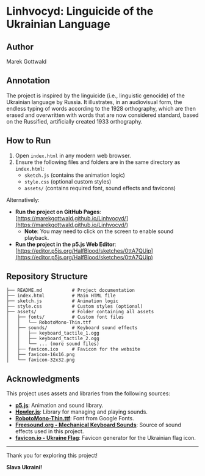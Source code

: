 # Linhvocyd: Linguicide of the Ukrainian Language

## Author
Marek Gottwald

## Annotation
The project is inspired by the linguicide (i.e., linguistic genocide) of the Ukrainian language by Russia. It illustrates, in an audiovisual form, the endless typing of words according to the 1928 orthography, which are then erased and overwritten with words that are now considered standard, based on the Russified, artificially created 1933 orthography.

## How to Run
1. Open `index.html` in any modern web browser.
2. Ensure the following files and folders are in the same directory as `index.html`:
   - `sketch.js` (contains the animation logic)
   - `style.css` (optional custom styles)
   - `assets/` (contains required font, sound effects and favicons)

Alternatively:
- **Run the project on GitHub Pages**: [https://marekgottwald.github.io/Linhvocyd/](https://marekgottwald.github.io/Linhvocyd/)
   - **Note**: You may need to click on the screen to enable sound playback.
- **Run the project in the p5.js Web Editor**: [https://editor.p5js.org/HalfBlood/sketches/0ttA7QUip](https://editor.p5js.org/HalfBlood/sketches/0ttA7QUip)

## Repository Structure
```plaintext
├── README.md           # Project documentation
├── index.html          # Main HTML file
├── sketch.js           # Animation logic
├── style.css           # Custom styles (optional)
├── assets/             # Folder containing all assets
│   ├── fonts/          # Custom font files
│   │   └── RobotoMono-Thin.ttf
│   ├── sounds/         # Keyboard sound effects
│   │   ├── keyboard_tactile_1.ogg
│   │   ├── keyboard_tactile_2.ogg
│   │   └── ... (more sound files)
│   ├── favicon.ico     # Favicon for the website
│   ├── favicon-16x16.png
│   └── favicon-32x32.png
```
## Acknowledgments
This project uses assets and libraries from the following sources:
- **[p5.js](https://p5js.org/)**: Animation and sound library.
- **[Howler.js](https://howlerjs.com/)**: Library for managing and playing sounds.
- **[RobotoMono-Thin.ttf](https://fonts.google.com/specimen/Roboto+Mono?lang=uk_Cyrl)**: Font from Google Fonts.
- **[Freesound.org - Mechanical Keyboard Sounds](https://freesound.org/search/?q=key+press+tactile&f=grouping_pack%3A%2242151_Mechanical+Keyboards%22)**: Source of sound effects used in this project.
- **[favicon.io - Ukraine Flag](https://favicon.io/emoji-favicons/flag-ukraine)**: Favicon generator for the Ukrainian flag icon.

---

Thank you for exploring this project!

**Slava Ukraini!**

